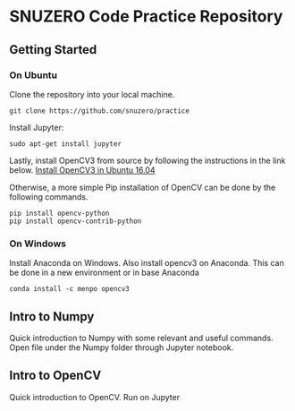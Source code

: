 # SNUZERO Code Practice Repository

## Getting Started

### On Ubuntu
Clone the repository into your local machine.

```
git clone https://github.com/snuzero/practice
```

Install Jupyter:

``` 
sudo apt-get install jupyter
```

Lastly, install OpenCV3 from source by following the instructions in the link below.
[Install OpenCV3 in Ubuntu 16.04](http://webnautes.tistory.com/1030)

Otherwise, a more simple Pip installation of OpenCV can be done by the following commands. 

``` 
pip install opencv-python
pip install opencv-contrib-python
```


### On Windows

Install Anaconda on Windows. Also install opencv3 on Anaconda. This can be done in a new environment or in base Anaconda

```
conda install -c menpo opencv3
```

## Intro to Numpy

Quick introduction to Numpy with some relevant and useful commands. Open file under the Numpy folder through Jupyter notebook.

## Intro to OpenCV

Quick introduction to OpenCV. Run on Jupyter
